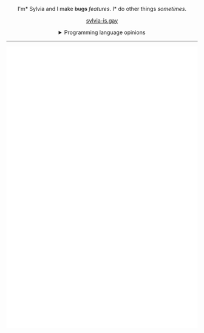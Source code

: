 <p align="center">
   I'm* Sylvia and I make <s>bugs</s> <i>features</i>. I* do other things <i>sometimes</i>.
</p>

<p align="center">
   <a href="https://sylvia-is.gay">sylvia-is.gay</a>
</p>

<details align="center">
   <summary>Programming language opinions</summary>

   <h3>Good Languages</h3>

   <p>
      <a href="https://lua.org">
         <img src="https://img.shields.io/badge/Lua-2C2D72?style=flat-square&logo=lua"/>
      </a>
      <a href="https://rust-lang.org">
         <img src="https://img.shields.io/badge/Rust-000000?style=flat-square&logo=rust"/>
      </a>
      <a href="https://elixir-lang.org">
         <img src="https://img.shields.io/badge/Elixir-4B275F?style=flat-square&logo=elixir"/>
      </a>
      <a href="https://kotlinlang.org">
         <img src="https://img.shields.io/badge/Kotlin-FFFFFF?style=flat-square&logo=kotlin"/>
      </a>
      <a href="https://www.iso.org/standard/74528.html">
         <img src="https://img.shields.io/badge/C-FFFFFF?style=flat-square&logo=c"/> </a>
      <a href="https://elm-lang.org">
         <img src="https://img.shields.io/badge/Elm-FFFFFF?style=flat-square&logo=elm"/>
      </a>
      <a href="https://ziglang.org">
         <img src="https://img.shields.io/badge/Zig-FFFFFF?style=flat-square&logo=zig"/>
      </a>
   </p>

   <h3>Bad Languages</h3>

   <p>
      <a href="https://www.java.com/en">
         <img src="https://img.shields.io/badge/Java-007396?style=flat-square&logo=coffeescript"/>
      </a>
      <a href="https://developer.mozilla.org/en-US/docs/Web/javascript">
         <img src="https://img.shields.io/badge/JavaScript-FFFFFF?style=flat-square&logo=javascript"/>
      </a>
   </p>

   <h3>Other Languages</h3>

   <p>
      <a href="https://www.typescriptlang.org">
         <img src="https://img.shields.io/badge/TypeScript-FFFFFF?style=flat-square&logo=typescript"/>
      </a>
      <a href="https://python.org">
         <img src="https://img.shields.io/badge/Python-FFFFFF?style=flat-square&logo=python"/>
      </a>
   </p>
</details>

<hr/>

<p align="center">
   <img src="./github-metrics.svg" />
</p>

